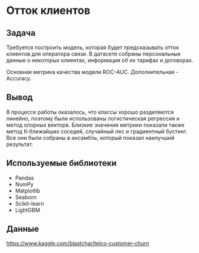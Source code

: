 # Отток клиентов

## Задача

Требуется построить модель, которая будет предсказывать отток клиентов для оператора связи.
В датасете собраны персональные данные о некоторых клиентах, информация об их тарифах и договорах.

Основная метрика качества модели ROC-AUC. Дополнительная - Accuracy.

## Вывод

В процессе работы оказалось, что классы хорошо разделяются линейно, поэтому были использованы логистическая регрессия и метод опорных векторв. Близкие значения метрики показали также метод К-ближайших соседей, случайный лес и градиентный бустинг. Все они были собраны в ансамбль, который показал наилучший результат.

## Используемые библиотеки

- Pandas
- NumPy
- Matplotlib
- Seaborn
- Scikit-learn
- LightGBM

## Данные

https://www.kaggle.com/blastchar/telco-customer-churn
